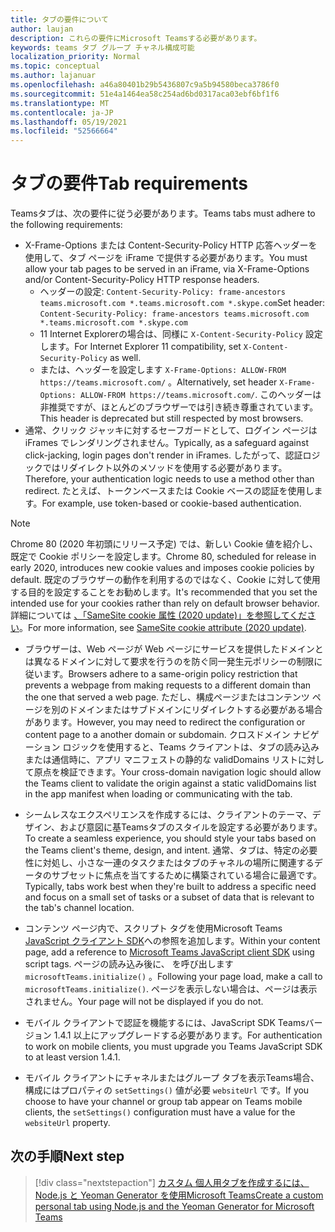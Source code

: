 ```yaml
---
title: タブの要件について
author: laujan
description: これらの要件にMicrosoft Teamsする必要があります。
keywords: teams タブ グループ チャネル構成可能
localization_priority: Normal
ms.topic: conceptual
ms.author: lajanuar
ms.openlocfilehash: a46a80401b29b5436807c9a5b94580beca3786f0
ms.sourcegitcommit: 51e4a1464ea58c254ad6bd0317aca03ebf6bf1f6
ms.translationtype: MT
ms.contentlocale: ja-JP
ms.lasthandoff: 05/19/2021
ms.locfileid: "52566664"
---
```

# <a name="tab-requirements"></a><span data-ttu-id="10d61-104">タブの要件</span><span class="sxs-lookup"><span data-stu-id="10d61-104">Tab requirements</span></span>

<span data-ttu-id="10d61-105">Teamsタブは、次の要件に従う必要があります。</span><span class="sxs-lookup"><span data-stu-id="10d61-105">Teams tabs must adhere to the following requirements:</span></span>

* <span data-ttu-id="10d61-106">X-Frame-Options または Content-Security-Policy HTTP 応答ヘッダーを使用して、タブ ページを iFrame で提供する必要があります。</span><span class="sxs-lookup"><span data-stu-id="10d61-106">You must allow your tab pages to be served in an iFrame, via X-Frame-Options and/or Content-Security-Policy HTTP response headers.</span></span>
  * <span data-ttu-id="10d61-107">ヘッダーの設定: `Content-Security-Policy: frame-ancestors teams.microsoft.com *.teams.microsoft.com *.skype.com`</span><span class="sxs-lookup"><span data-stu-id="10d61-107">Set header: `Content-Security-Policy: frame-ancestors teams.microsoft.com *.teams.microsoft.com *.skype.com`</span></span>
  * <span data-ttu-id="10d61-108">11 Internet Explorerの場合は、同様に `X-Content-Security-Policy` 設定します。</span><span class="sxs-lookup"><span data-stu-id="10d61-108">For Internet Explorer 11 compatibility, set `X-Content-Security-Policy` as well.</span></span>
  * <span data-ttu-id="10d61-109">または、ヘッダーを設定します `X-Frame-Options: ALLOW-FROM https://teams.microsoft.com/` 。</span><span class="sxs-lookup"><span data-stu-id="10d61-109">Alternatively, set header `X-Frame-Options: ALLOW-FROM https://teams.microsoft.com/`.</span></span> <span data-ttu-id="10d61-110">このヘッダーは非推奨ですが、ほとんどのブラウザーでは引き続き尊重されています。</span><span class="sxs-lookup"><span data-stu-id="10d61-110">This header is deprecated but still respected by most browsers.</span></span>
* <span data-ttu-id="10d61-111">通常、クリック ジャッキに対するセーフガードとして、ログイン ページは iFrames でレンダリングされません。</span><span class="sxs-lookup"><span data-stu-id="10d61-111">Typically, as a safeguard against click-jacking, login pages don't render in iFrames.</span></span> <span data-ttu-id="10d61-112">したがって、認証ロジックではリダイレクト以外のメソッドを使用する必要があります。</span><span class="sxs-lookup"><span data-stu-id="10d61-112">Therefore, your authentication logic needs to use a method other than redirect.</span></span> <span data-ttu-id="10d61-113">たとえば、トークンベースまたは Cookie ベースの認証を使用します。</span><span class="sxs-lookup"><span data-stu-id="10d61-113">For example, use token-based or cookie-based authentication.</span></span>

> [!NOTE]
> <span data-ttu-id="10d61-114">Chrome 80 (2020 年初頭にリリース予定) では、新しい Cookie 値を紹介し、既定で Cookie ポリシーを設定します。</span><span class="sxs-lookup"><span data-stu-id="10d61-114">Chrome 80, scheduled for release in early 2020, introduces new cookie values and imposes cookie policies by default.</span></span> <span data-ttu-id="10d61-115">既定のブラウザーの動作を利用するのではなく、Cookie に対して使用する目的を設定することをお勧めします。</span><span class="sxs-lookup"><span data-stu-id="10d61-115">It's recommended that you set the intended use for your cookies rather than rely on default browser behavior.</span></span> <span data-ttu-id="10d61-116">詳細については [、「SameSite cookie 属性 (2020 update)」を参照してください](../../resources/samesite-cookie-update.md)。</span><span class="sxs-lookup"><span data-stu-id="10d61-116">For more information, see [SameSite cookie attribute (2020 update)](../../resources/samesite-cookie-update.md).</span></span>

* <span data-ttu-id="10d61-117">ブラウザーは、Web ページが Web ページにサービスを提供したドメインとは異なるドメインに対して要求を行うのを防ぐ同一発生元ポリシーの制限に従います。</span><span class="sxs-lookup"><span data-stu-id="10d61-117">Browsers adhere to a same-origin policy restriction that prevents a webpage from making requests to a different domain than the one that served a web page.</span></span> <span data-ttu-id="10d61-118">ただし、構成ページまたはコンテンツ ページを別のドメインまたはサブドメインにリダイレクトする必要がある場合があります。</span><span class="sxs-lookup"><span data-stu-id="10d61-118">However, you may need to redirect the configuration or content page to a another domain or subdomain.</span></span> <span data-ttu-id="10d61-119">クロスドメイン ナビゲーション ロジックを使用すると、Teams クライアントは、タブの読み込みまたは通信時に、アプリ マニフェストの静的な validDomains リストに対して原点を検証できます。</span><span class="sxs-lookup"><span data-stu-id="10d61-119">Your cross-domain navigation logic should allow the Teams client to validate the origin against a static validDomains list in the app manifest when loading or communicating with the tab.</span></span>

* <span data-ttu-id="10d61-120">シームレスなエクスペリエンスを作成するには、クライアントのテーマ、デザイン、および意図に基Teamsタブのスタイルを設定する必要があります。</span><span class="sxs-lookup"><span data-stu-id="10d61-120">To create a seamless experience, you should style your tabs based on the Teams client's theme, design, and intent.</span></span> <span data-ttu-id="10d61-121">通常、タブは、特定の必要性に対処し、小さな一連のタスクまたはタブのチャネルの場所に関連するデータのサブセットに焦点を当てするために構築されている場合に最適です。</span><span class="sxs-lookup"><span data-stu-id="10d61-121">Typically, tabs work best when they're built to address a specific need and focus on a small set of tasks or a subset of data that is relevant to the tab's channel location.</span></span>

* <span data-ttu-id="10d61-122">コンテンツ ページ内で、スクリプト タグを使用Microsoft Teams [JavaScript クライアント SDK](/javascript/api/overview/msteams-client)への参照を追加します。</span><span class="sxs-lookup"><span data-stu-id="10d61-122">Within your content page, add a reference to [Microsoft Teams JavaScript client SDK](/javascript/api/overview/msteams-client) using script tags.</span></span> <span data-ttu-id="10d61-123">ページの読み込み後に、 を呼び出します `microsoftTeams.initialize()` 。</span><span class="sxs-lookup"><span data-stu-id="10d61-123">Following your page load, make a call to `microsoftTeams.initialize()`.</span></span> <span data-ttu-id="10d61-124">ページを表示しない場合は、ページは表示されません。</span><span class="sxs-lookup"><span data-stu-id="10d61-124">Your page will not be displayed if you do not.</span></span>

* <span data-ttu-id="10d61-125">モバイル クライアントで認証を機能するには、JavaScript SDK Teamsバージョン 1.4.1 以上にアップグレードする必要があります。</span><span class="sxs-lookup"><span data-stu-id="10d61-125">For authentication to work on mobile clients, you must upgrade you Teams JavaScript SDK to at least version 1.4.1.</span></span>

* <span data-ttu-id="10d61-126">モバイル クライアントにチャネルまたはグループ タブを表示Teams場合、構成にはプロパティの `setSettings()` 値が必要 `websiteUrl` です。</span><span class="sxs-lookup"><span data-stu-id="10d61-126">If you choose to have your channel or group tab appear on Teams mobile clients, the `setSettings()` configuration must have a value for the `websiteUrl` property.</span></span>

## <a name="next-step"></a><span data-ttu-id="10d61-127">次の手順</span><span class="sxs-lookup"><span data-stu-id="10d61-127">Next step</span></span>

> [!div class="nextstepaction"]
> [<span data-ttu-id="10d61-128">カスタム 個人用タブを作成するには、Node.js と Yeoman Generator を使用Microsoft Teams</span><span class="sxs-lookup"><span data-stu-id="10d61-128">Create a custom personal tab using Node.js and the Yeoman Generator for Microsoft Teams</span></span>](~/tabs/quickstarts/create-personal-tab-node-yeoman.md)